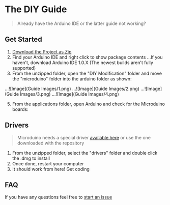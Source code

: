 # The DIY Guide
> Already have the Arduino IDE or the latter guide not working?

## Get Started
1. [Download the Project as Zip](https://github.com/KyleKing/Microduino-IDE/archive/master.zip)
3. Find your Arduino IDE and right click to show package contents
...If you haven't, download Arduino IDE 1.0.X (The newest builds aren't fully supported)
4. From the unzipped folder, open the "DIY Modification" folder and move the "microduino" folder into the arduino folder as shown:

...![Image](Guide Images/1.png)
...![Image](Guide Images/2.png)
...![Image](Guide Images/3.png)
...![Image](Guide Images/4.png)

5. From the applications folder, open Arduino and check for the Microduino boards:

## Drivers
> Microduino needs a special driver [available here](http://www.ftdichip.com/Drivers/VCP.htm) or use the one downloaded with the repository

1. From the unzipped folder, select the "drivers" folder and double click the .dmg to install
2. Once done, restart your computer
3. It should work from here! Get coding

## FAQ
If you have any questions feel free to [start an issue](https://github.com/KyleKing/Microduino-IDE/issues)

